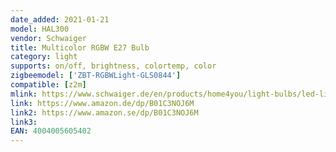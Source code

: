 ```yaml
---
date_added: 2021-01-21
model: HAL300
vendor: Schwaiger
title: Multicolor RGBW E27 Bulb
category: light
supports: on/off, brightness, colortemp, color
zigbeemodel: ['ZBT-RGBWLight-GLS0844']
compatible: [z2m]
mlink: https://www.schwaiger.de/en/products/home4you/light-bulbs/led-light-bulb-e27-3329.html
link: https://www.amazon.de/dp/B01C3NOJ6M
link2: https://www.amazon.se/dp/B01C3NOJ6M
link3: 
EAN: 4004005605402
---
```

